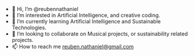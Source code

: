 - 👋 Hi, I’m @reubennathaniel
- 👀 I’m interested in Artificial Intelligence, and creative coding. 
- 🌱 I’m currently learning Artificial Intelligence and Sustainable Technologies.
- 💞️ I’m looking to collaborate on Musical projects, or sustainability related projects. 
- 📫 How to reach me reuben.nathaniel@gmail.com

<!---
reu-nathaniel/reu-nathaniel is a ✨ special ✨ repository because its `README.md` (this file) appears on your GitHub profile.
You can click the Preview link to take a look at your changes.
--->
